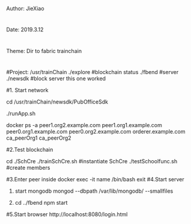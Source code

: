 #
Author: JieXiao
#
Date: 2019.3.12
#
Theme: Dir to fabric trainchain
#


#Project: 
     /usr/trainChain
	./explore #blockchain status
	./fbend  #server
	./newsdk #block server this one worked



#1. Start network

   cd /usr/trainChain/newsdk/PubOfficeSdk  
   
   ./runApp.sh

   docker ps -a 
 	peer1.org2.example.com
 	peer1.org1.example.com
 	peer0.org1.example.com
 	peer0.org2.example.com
 	orderer.example.com
  	ca_peerOrg1
 	ca_peerOrg2

#2.Test blockchain

  cd ./SchCre 
  ./trainSchCre.sh  #instantiate SchCre
  ./testSchoolfunc.sh  #create members

#3.Enter peer inside
	docker exec -it name /bin/bash
	exit
#4.Start server 
	
  1. start mongodb 
	mongod --dbpath /var/lib/mongodb/ --smallfiles
	
  2. cd ../fbend
	npm start
  
#5.Start browser
  http://localhost:8080/login.html  

